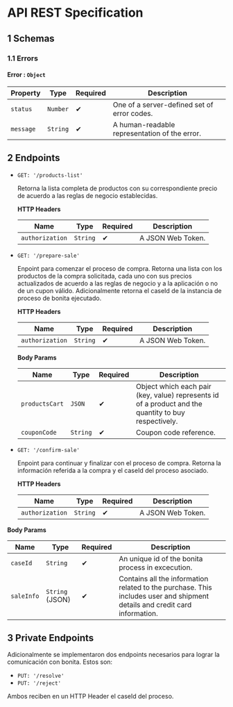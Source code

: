 # API REST Specification

## 1 Schemas

### 1.1 Errors

#### Error : `Object`

| Property  | Type     | Required | Description                                   |
| --------- | -------- | -------- | --------------------------------------------- |
| `status`  | `Number` | ✔        | One of a server-defined set of error codes.   |
| `message` | `String` | ✔        | A human-readable representation of the error. |

## 2 Endpoints

- `GET: '/products-list'`

  Retorna la lista completa de productos con su correspondiente precio de acuerdo a las reglas de negocio establecidas.

  **HTTP Headers**

  | Name            | Type     | Required | Description       |
  | --------------- | -------- | -------- | ----------------- |
  | `authorization` | `String` | ✔        | A JSON Web Token. |

- `GET: '/prepare-sale'`

  Enpoint para comenzar el proceso de compra.
  Retorna una lista con los productos de la compra solicitada, cada uno con sus precios actualizados de acuerdo a las reglas de negocio y a la aplicación o no de un cupon válido. Adicionalmente retorna el caseId de la instancia de proceso de bonita ejecutado.

  **HTTP Headers**

  | Name            | Type     | Required | Description       |
  | --------------- | -------- | -------- | ----------------- |
  | `authorization` | `String` | ✔        | A JSON Web Token. |

  **Body Params**

  | Name           | Type     | Required | Description                                                                                          |
  | -------------- | -------- | -------- | ---------------------------------------------------------------------------------------------------- |
  | `productsCart` | `JSON`   | ✔        | Object which each pair (key, value) represents id of a product and the quantity to buy respectively. |
  | `couponCode`   | `String` | ✔        | Coupon code reference.                                                                               |

- `GET: '/confirm-sale'`

  Enpoint para continuar y finalizar con el proceso de compra.
  Retorna la información referida a la compra y el caseId del proceso asociado.

  **HTTP Headers**

  | Name            | Type     | Required | Description       |
  | --------------- | -------- | -------- | ----------------- |
  | `authorization` | `String` | ✔        | A JSON Web Token. |

**Body Params**

| Name       | Type            | Required | Description                                                                                                                |
| ---------- | --------------- | -------- | -------------------------------------------------------------------------------------------------------------------------- |
| `caseId`   | `String`        | ✔        | An unique id of the bonita process in excecution.                                                                          |
| `saleInfo` | `String` (JSON) | ✔        | Contains all the information related to the purchase. This includes user and shipment details and credit card information. |

## 3 Private Endpoints

Adicionalmente se implementaron dos endpoints necesarios para lograr la comunicación con bonita. Estos son:

- `PUT: '/resolve'`
- `PUT: '/reject'`

Ambos reciben en un HTTP Header el caseId del proceso.
